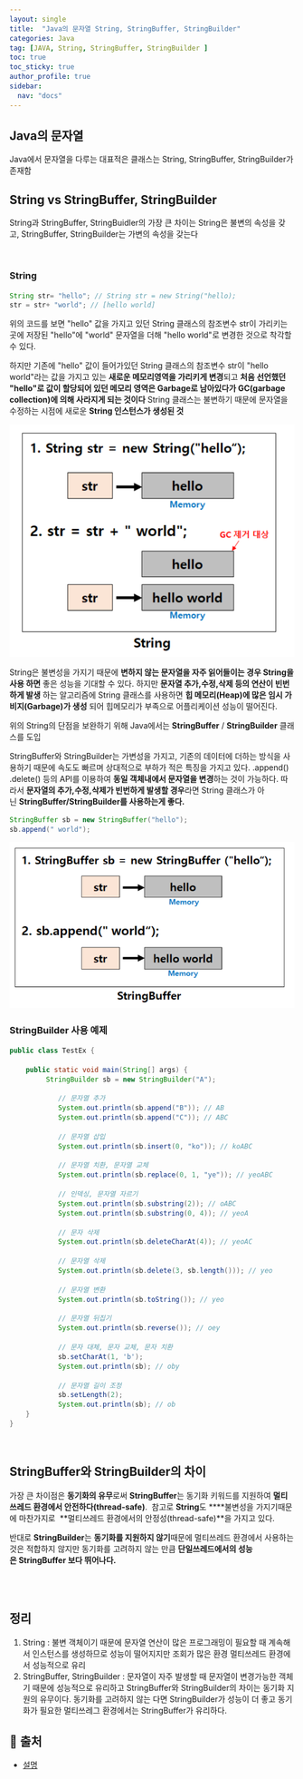 ```yaml
---
layout: single
title:  "Java의 문자열 String, StringBuffer, StringBuilder"
categories: Java
tag: [JAVA, String, StringBuffer, StringBuilder ]
toc: true
toc_sticky: true
author_profile: true
sidebar:
  nav: "docs"
---
```


## Java의 문자열

Java에서 문자열을 다루는 대표적은 클래스는 String, StringBuffer, StringBuilder가 존재함
<br/>

## String vs StringBuffer, StringBuilder

String과 StringBuffer, StringBuidler의 가장 큰 차이는 String은 불변의 속성을 갖고, StringBuffer, StringBuilder는 가변의 속성을 갖는다

<br/>

### String

```java
String str= "hello"; // String str = new String("hello);
str = str+ "world"; // [hello world]
```

위의 코드를 보면 "hello" 값을 가지고 있던 String 클래스의 참조변수 str이 가리키는 곳에 저장된 "hello"에 "world" 문자열을 더해 "hello world"로 변경한 것으로 착각할 수 있다.

하지만 기존에 "hello" 값이 들어가있던 String 클래스의 참조변수 str이 "hello world"라는 값을 가지고 있는 **새로운 메모리영역을 가리키게 변경**되고 **처음 선언했던 "hello"로 값이 할당되어 있던 메모리 영역은 Garbage로 남아있다가 GC(garbage collection)에 의해 사라지게 되는 것이다**
String 클래스는 불변하기 때문에 문자열을 수정하는 시점에 새로운 **String 인스턴스가 생성된 것**

![1.png](/assets/images/posts/2022-10-29/1.png)

String은 불변성을 가지기 때문에 **변하지 않는 문자열을 자주 읽어들이는 경우 String을 사용 하면** 좋은 성능을 기대할 수 있다. 하지만 **문자열 추가,수정,삭제 등의 연산이 빈번하게 발생**
하는 알고리즘에 String 클래스를 사용하면 **힙 메모리(Heap)에 많은 임시 가비지(Garbage)가 생성**
되어 힙메모리가 부족으로 어플리케이션 성능이 떨어진다.

위의 String의 단점을 보완하기 위해 Java에서는 **StringBuffer** / **StringBuilder** 클래스를 도입

StringBuffer와 StringBuilder는 가변성을 가지고, 기존의 데이터에 더하는 방식을 사용하기 때문에 속도도 빠르며 상대적으로 부하가 적은 특징을 가지고 있다. .append() .delete() 등의 API를 이용하여 **동일 객체내에서 문자열을 변경**하는 것이 가능하다. 따라서 **문자열의 추가,수정,삭제가 빈번하게 발생할 경우**라면 String 클래스가 아닌 **StringBuffer/StringBuilder를 사용하는게 좋다.**

```java
StringBuffer sb = new StringBuffer("hello");
sb.append(" world");
```

![2.png](/assets/images/posts/2022-10-29/2.png)

### StringBuilder 사용 예제


```java
public class TestEx {

	public static void main(String[] args) {
		 StringBuilder sb = new StringBuilder("A");

	        // 문자열 추가
	        System.out.println(sb.append("B")); // AB
	        System.out.println(sb.append("C")); // ABC

	        // 문자열 삽입
	        System.out.println(sb.insert(0, "ko")); // koABC

	        // 문자열 치환, 문자열 교체
	        System.out.println(sb.replace(0, 1, "ye")); // yeoABC

	        // 인덱싱, 문자열 자르기
	        System.out.println(sb.substring(2)); // oABC
	        System.out.println(sb.substring(0, 4)); // yeoA

	        // 문자 삭제
	        System.out.println(sb.deleteCharAt(4)); // yeoAC

	        // 문자열 삭제
	        System.out.println(sb.delete(3, sb.length())); // yeo

	        // 문자열 변환
	        System.out.println(sb.toString()); // yeo

	        // 문자열 뒤집기
	        System.out.println(sb.reverse()); // oey

	        // 문자 대체, 문자 교체, 문자 치환
	        sb.setCharAt(1, 'b');
	        System.out.println(sb); // oby

	        // 문자열 길이 조정
	        sb.setLength(2);
	        System.out.println(sb); // ob
	}
}
```
<br/>


## **StringBuffer와 StringBuilder의 차이**

가장 큰 차이점은 **동기화의 유무**로써 **StringBuffer**는 동기화 키워드를 지원하여 **멀티쓰레드 환경에서 안전하다(thread-safe)**.  참고로 **String**도 ****불변성을 가지기때문에 마찬가지로  **멀티쓰레드 환경에서의 안정성(thread-safe)**을 가지고 있다.

반대로 **StringBuilder**는 **동기화를 지원하지 않기**때문에 멀티쓰레드 환경에서 사용하는 것은 적합하지 않지만 동기화를 고려하지 않는 만큼 **단일쓰레드에서의 성능은 StringBuffer 보다 뛰어나다.**

<br/><br/>

## 정리

1. String : 불변 객체이기 때문에 문자열 연산이 많은 프로그래밍이 필요할 때 계속해서 인스턴스를 생성하므로 성능이 떨어지지만 조회가 많은 환경 멀티쓰레드 환경에서 성능적으로 유리
2. StringBuffer, StringBuilder : 문자열이 자주 발생할 때 문자열이 변경가능한 객체기 때문에 성능적으로 유리하고 StringBuffer와 StringBuilder의 차이는 동기화 지원의 유무이다. 동기화를 고려하지 않는 다면 StringBuilder가 성능이 더 좋고 동기화가 필요한 멀티쓰레그 환경에서는 StringBuffer가 유리하다.


## 📑 출처

 - [설명](https://ifuwanna.tistory.com/221)